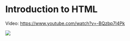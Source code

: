 # Introduction to HTML

Video: <https://www.youtube.com/watch?v=-BQzbp7I4Pk>

<a href="https://www.youtube.com/watch?v=BQzbp7I4Pk">
  <img src="https://img.youtube.com/vi/BQzbp7I4Pk/0.jpg">
</a>

